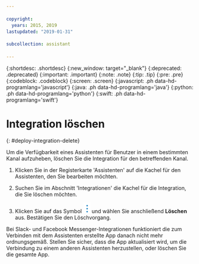 ```yaml
---

copyright:
  years: 2015, 2019
lastupdated: "2019-01-31"

subcollection: assistant

---
```


{:shortdesc: .shortdesc}
{:new_window: target="_blank"}
{:deprecated: .deprecated}
{:important: .important}
{:note: .note}
{:tip: .tip}
{:pre: .pre}
{:codeblock: .codeblock}
{:screen: .screen}
{:javascript: .ph data-hd-programlang='javascript'}
{:java: .ph data-hd-programlang='java'}
{:python: .ph data-hd-programlang='python'}
{:swift: .ph data-hd-programlang='swift'}

# Integration löschen
{: #deploy-integration-delete}

Um die Verfügbarkeit eines Assistenten für Benutzer in einem bestimmten Kanal aufzuheben, löschen Sie die Integration für den betreffenden Kanal.

1.  Klicken Sie in der Registerkarte 'Assistenten' auf die Kachel für den Assistenten, den Sie bearbeiten möchten.

1.  Suchen Sie im Abschnitt 'Integrationen' die Kachel für die Integration, die Sie löschen möchten. 

1.  Klicken Sie auf das Symbol ![Liste der Optionen öffnen bzw. schließen](images/kabob-beta.png) und wählen Sie anschließend **Löschen** aus. Bestätigen Sie den Löschvorgang. 

Bei Slack- und Facebook Messenger-Integrationen funktioniert die zum Verbinden mit dem Assistenten erstellte App danach nicht mehr ordnungsgemäß. Stellen Sie sicher, dass die App aktualisiert wird, um die Verbindung zu einem anderen Assistenten herzustellen, oder löschen Sie die gesamte App.
